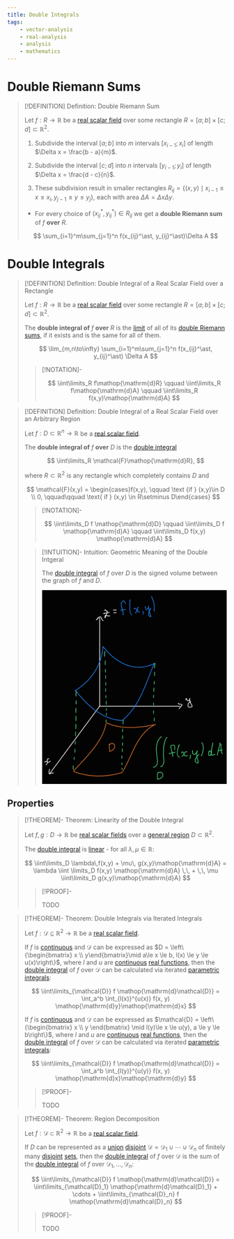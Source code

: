```yaml
---
title: Double Integrals
tags:
    - vector-analysis
    - real-analysis
    - analysis
    - mathematics
---
```


# Double Riemann Sums

>[!DEFINITION] Definition: Double Riemann Sum
>
>Let $f: R \to \mathbb{R}$ be a [real scalar field](../Real%20Scalar%20Field.md) over some rectangle $R = [a;b] \times [c;d] \subset \mathbb{R}^2$.
>
>1. Subdivide the interval $[a;b]$ into $m$ intervals $[x_{i-1}; x_i]$ of length $\Delta x = \frac{b - a}{m}$.
>
>2. Subdivide the interval $[c;d]$ into $n$ intervals $[y_{i-1}; y_i]$ of length $\Delta x = \frac{d - c}{n}$.
>
>3. These subdivision result in smaller rectangles $R_{ij} = \{(x,y)\mid x_{i-1} \le x \le x_i, y_{j-1} \le y \le y_j\},$ each with area $\Delta A = \Delta x \Delta y$.
>
>- For every choice of $(x_{ij}^\ast, y_{ij}^\ast) \in R_{ij}$ we get a **double Riemann sum** of $f$ **over** $R$.
>
>$$
>\sum_{i=1}^m\sum_{j=1}^n f(x_{ij}^\ast, y_{ij}^\ast)\Delta A
>$$
>

# Double Integrals

>[!DEFINITION] Definition: Double Integral of a Real Scalar Field over a Rectangle
>
>Let $f: R \to \mathbb{R}$ be a [real scalar field](../Real%20Scalar%20Field.md) over some rectangle $R = [a;b] \times [c;d] \subset \mathbb{R}^2$.
>
>The **double integral of** $f$ **over** $R$ is the [limit](../../../Real%20Functions/Limits/Limits%20of%20Real%20Functions.md) of all of its [double Riemann sums](Double%20Integrals.md), if it exists and is the same for all of them.
>
>$$
>\lim_{m,n\to\infty} \sum_{i=1}^m\sum_{j=1}^n f(x_{ij}^\ast, y_{ij}^\ast) \Delta A
>$$
>
>>[!NOTATION]-
>>
>>$$
>>\iint\limits_R f\mathop{\mathrm{d}R} \qquad \iint\limits_R f\mathop{\mathrm{d}A} \qquad \iint\limits_R f(x,y)\mathop{\mathrm{d}A}
>>$$
>>
>

>[!DEFINITION] Definition: Double Integral of a Real Scalar Field over an Arbitrary Region
>
>Let $f: D \subset \mathbb{R}^n \to \mathbb{R}$ be a [real scalar field](../Real%20Scalar%20Field.md).
>
>The **double integral of** $f$ **over** $D$ is the [double integral](Double%20Integrals.md#Double%20Integrals)
>
>$$
>\iint\limits_R \mathcal{F}\mathop{\mathrm{d}R},
>$$
>
>where $R \subset \mathbb{R}^2$ is any rectangle which completely contains $D$ and 
>
>$$
>\mathcal{F}(x,y) = \begin{cases}f(x,y), \qquad \text {if } (x,y)\in D \\ 0, \qquad\qquad \text{ if } (x,y) \in R\setminus D\end{cases}
>$$
>
>>[!NOTATION]-
>>
>>$$
>>\iint\limits_D f \mathop{\mathrm{d}D} \qquad \iint\limits_D f \mathop{\mathrm{d}A} \qquad \iint\limits_D f(x,y) \mathop{\mathrm{d}A}
>>$$
>>
>
>>[!INTUITION]- Intuition: Geometric Meaning of the Double Intgeral
>>
>>The [double integral](Double%20Integral%20of%20a%20Real%20Scalar%20Field.md) of $f$ over $D$ is the signed volume between the graph of $f$ and $D$.
>>
>>![](res/Geometric%20Meaning%20of%20the%20Double%20Integral.png)
>>
>

## Properties

>[!THEOREM]- Theorem: Linearity of the Double Integral
>
>Let $f,g: D\to\mathbb{R}$ be [real scalar fields](../Real%20Scalar%20Field.md) over a [general region](../../../../../Geometry/General%20Regions%20in%202D.md) $D \subset \mathbb{R}^2$.
>
>The [double integral](Double%20Integrals.md#Double%20Integrals) is [linear](../../../../../Algebra/Linear%20Algebra/Linear%20Transformations/Linear%20Transformation.md) - for all $\lambda,\mu\in\mathbb{R}$:
>
>$$
>\iint\limits_D \lambda\,f(x,y) + \mu\, g(x,y)\mathop{\mathrm{d}A} = \lambda \iint \limits_D f(x,y) \mathop{\mathrm{d}A} \,\, + \,\, \mu \iint\limits_D g(x,y)\mathop{\mathrm{d}A}
>$$
>
>>[!PROOF]-
>>
>>TODO
>>
>

>[!THEOREM]- Theorem: Double Integrals via Iterated Integrals
>
>Let $f: \mathcal{D} \subseteq\mathbb{R}^2 \to\mathbb{R}$ be a [real scalar field](../Real%20Scalar%20Field.md).
>
>If $f$ is [continuous](../Continuity%20of%20Real%20Scalar%20Fields.md) and $\mathcal{D}$ can be expressed as $D = \left\{\begin{bmatrix} x \\ y\end{bmatrix}\mid a\le x \le b, l(x) \le y \le u(x)\right\}$, where $l$ and $u$ are [continuous](../../../Real%20Functions/Continuity.md) [real functions](../../../Real%20Functions/Real%20Functions.md), then the [double integral](Double%20Integrals.md#Double%20Integrals) of $f$ over $\mathcal{D}$ can be calculated via iterated [parametric integrals](Parametric%20Integrals.md):
>
>$$
>\iint\limits_{\mathcal{D}} f \mathop{\mathrm{d}\mathcal{D}} = \int_a^b \int_{l(x)}^{u(x)} f(x, y) \mathop{\mathrm{d}y}\mathop{\mathrm{d}x}
>$$
>
>If $f$ is [continuous](../Continuity%20of%20Real%20Scalar%20Fields.md) and $\mathcal{D}$ can be expressed as $\mathcal{D} = \left\{\begin{bmatrix} x \\ y \end{bmatrix} \mid l(y)\le x \le u(y), a \le y \le b\right\}$, where $l$ and $u$ are [continuous](../../../Real%20Functions/Continuity.md) [real functions](../../../Real%20Functions/Real%20Functions.md), then the [double integral](Double%20Integrals.md#Double%20Integrals) of $f$ over $\mathcal{D}$ can be calculated via iterated [parametric integrals](Parametric%20Integrals.md):
>
>$$
>\iint\limits_{\mathcal{D}} f \mathop{\mathrm{d}\mathcal{D}} = \int_a^b \int_{l(y)}^{u(y)} f(x, y) \mathop{\mathrm{d}x}\mathop{\mathrm{d}y}
>$$
>
>>[!PROOF]-
>>
>>TODO
>>
>

>[!THEOREM]- Theorem: Region Decomposition
>
>Let $f: \mathcal{D} \subset \mathbb{R}^2 \to\mathbb{R}$ be a [real scalar field](../Real%20Scalar%20Field.md).
>
>If $D$ can be represented as a [union](../../../../../Set%20Theory/Set%20Operations.md) [disjoint](../../../../../Set%20Theory/Disjoint%20Sets.md) $\mathcal{D} = \mathcal{D}_1 \cup \cdots \cup \mathcal{D}_n$ of finitely many [disjoint](../../../../../Set%20Theory/Disjoint%20Sets.md) [sets](../../../../../Set%20Theory/Sets.md), then the [double integral](Double%20Integrals.md#Double%20Integrals) of $f$ over $\mathcal{D}$ is the sum of the [double integral](Double%20Integrals.md#Double%20Integrals) of $f$ over $\mathcal{D}_1,\dotsc, \mathcal{D}_n$:
>
>$$
>\iint\limits_{\mathcal{D}} f \mathop{\mathrm{d}\mathcal{D}} = \iint\limits_{\mathcal{D}_1} \mathop{\mathrm{d}\mathcal{D}_1} + \cdots + \iint\limits_{\mathcal{D}_n} f \mathop{\mathrm{d}\mathcal{D}_n}
>$$
>
>>[!PROOF]-
>>
>>TODO
>>
>
